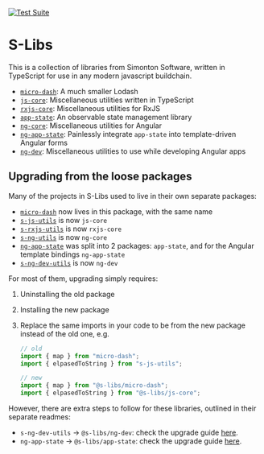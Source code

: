 [![Test Suite](https://github.com/simontonsoftware/s-libs/workflows/Test%20Suite/badge.svg)](https://github.com/simontonsoftware/s-libs/actions)

# S-Libs

This is a collection of libraries from Simonton Software, written in TypeScript for use in any modern javascript buildchain.

- [`micro-dash`](https://github.com/simontonsoftware/s-libs/tree/master/projects/micro-dash): A much smaller Lodash
- [`js-core`](https://github.com/simontonsoftware/s-libs/tree/master/projects/js-core): Miscellaneous utilities written in TypeScript
- [`rxjs-core`](https://github.com/simontonsoftware/s-libs/tree/master/projects/rxjs-core): Miscellaneous utilities for RxJS
- [`app-state`](https://github.com/simontonsoftware/s-libs/tree/master/projects/app-state): An observable state management library
- [`ng-core`](https://github.com/simontonsoftware/s-libs/tree/master/projects/ng-core): Miscellaneous utilities for Angular
- [`ng-app-state`](https://github.com/simontonsoftware/s-libs/tree/master/projects/ng-app-state): Painlessly integrate `app-state` into template-driven Angular forms
- [`ng-dev`](https://github.com/simontonsoftware/s-libs/tree/master/projects/ng-dev): Miscellaneous utilities to use while developing Angular apps

## Upgrading from the loose packages

Many of the projects in S-Libs used to live in their own separate packages:

- [`micro-dash`](https://github.com/simontonsoftware/micro-dash) now lives in this package, with the same name
- [`s-js-utils`](https://github.com/simontonsoftware/s-js-utils) is now `js-core`
- [`s-rxjs-utils`](https://github.com/simontonsoftware/s-rxjs-utils) is now `rxjs-core`
- [`s-ng-utils`](https://github.com/simontonsoftware/s-ng-utils) is now `ng-core`
- [`ng-app-state`](https://github.com/simontonsoftware/ng-app-state) was split into 2 packages: `app-state`, and for the Angular template bindings `ng-app-state`
- [`s-ng-dev-utils`](https://github.com/simontonsoftware/s-ng-dev-utils) is now `ng-dev`

For most of them, upgrading simply requires:

1. Uninstalling the old package
1. Installing the new package
1. Replace the same imports in your code to be from the new package instead of the old one, e.g.

   ```ts
   // old
   import { map } from "micro-dash";
   import { elpasedToString } from "s-js-utils";

   // new
   import { map } from "@s-libs/micro-dash";
   import { elpasedToString } from "@s-libs/js-core";
   ```

However, there are extra steps to follow for these libraries, outlined in their separate readmes:

- `s-ng-dev-utils` -> `@s-libs/ng-dev`: check the upgrade guide [here](https://https://github.com/simontonsoftware/s-libs/tree/master/projects/ng-dev#upgrading-from-the-non-s-libs-version).
- `ng-app-state` -> `@s-libs/app-state`: check the upgrade guide [here](https://https://github.com/simontonsoftware/s-libs/tree/master/projects/app-state#upgrading-from-the-non-s-libs-version).
